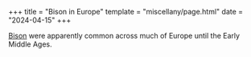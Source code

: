 +++
title = "Bison in Europe"
template = "miscellany/page.html"
date = "2024-04-15"
+++

[Bison](https://en.wikipedia.org/wiki/European_bison) were apparently common across much of Europe until the Early Middle Ages.
